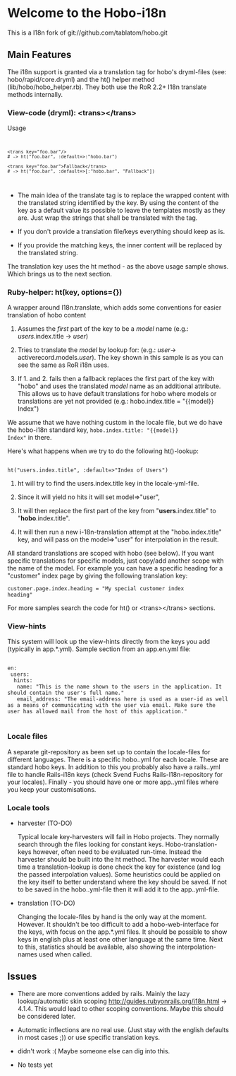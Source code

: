 # Welcome to the Hobo-i18n
This is a I18n fork of git://github.com/tablatom/hobo.git


## Main Features
The i18n support is granted via a translation tag for hobo's dryml-files (see: hobo/rapid/core.dryml) and the ht() helper method (lib/hobo/hobo_helper.rb). They both use the RoR 2.2+ I18n translate methods internally.


### View-code (dryml): &lt;trans&gt;&lt;/trans&gt;

Usage
<code>

    <trans key="foo.bar"/> 
    # -> ht("foo.bar", :default=>:"hobo.bar")
    
    <trans key="foo.bar">Fallback</trans> 
    # -> ht("foo.bar", :default=>[:"hobo.bar", "Fallback"])

</code>

 * The main idea of the translate tag is to replace the wrapped content with the translated string identified by the key. By using the content of the key as a default value its possible to leave the templates mostly as they are. Just wrap the strings that shall be translated with the <trans> tag.

 * If you don't provide a translation file/keys everything should keep as is.

 * If you provide the matching keys, the inner content will be replaced by the translated string.

The translation key uses the ht method - as the above usage sample shows. Which brings us to the next section.
 

### Ruby-helper: ht(key, options={})
A wrapper around I18n.translate, which adds some conventions for easier translation of hobo content

 1. Assumes the *first* part of the key to be a *model* name (e.g.: *users*.index.title -> *user*)

 2. Tries to translate the *model* by lookup for: (e.g.: *user*-> activerecord.models.*user*). The key shown in this sample is as you can see the same as RoR i18n uses.

 3. If 1. and 2. fails then a fallback replaces the first part of the key with "hobo" and uses the translated *model* name as an additional attribute. This allows us to have default translations for hobo where models or translations are yet not provided (e.g.: hobo.index.title = "{{model}} Index") 

We assume that we have nothing custom in the locale file, but we do have the hobo-i18n standard key, <code>hobo.index.title: "{{model}} Index"</code> in there.

Here's what happens when we try to do the following ht()-lookup:

<code>
ht("users.index.title", :default=>"Index of Users")
</code>
 
 1. ht will try to find the users.index.title key in the locale-yml-file. 

 2. Since it will yield no hits it will set model=>"user", 

 3. It will then replace the first part of the key from "**users**.index.title" to "**hobo**.index.title".

 4. It will then run a new i-18n-translation attempt at the "hobo.index.title" key, and will pass on the model=>"user" for interpolation in the result.

All standard translations are scoped with hobo (see below). If you want specific translations for specific models, just copy/add another scope with the name of the model. For example you can have a specific heading for a "customer" index page by giving the following translation key:

<code>customer.page.index.heading = "My special customer index heading"</code>

For more samples search the code for ht() or &lt;trans&gt;&lt;/trans&gt; sections.


### View-hints
This system will look up the view-hints directly from the keys you add (typically in app.*.yml). Sample section from an app.en.yml file:
<pre>
<code>
en:
 users:
  hints:
   name: "This is the name shown to the users in the application. It should contain the user's full name."
   email_address: "The email-address here is used as a user-id as well as a means of communicating with the user via email. Make sure the user has allowed mail from the host of this application." 
</code>
</pre>

### Locale files
A separate git-repository as been set up to contain the locale-files for different languages. There is a specific hobo.<locale>.yml for each locale. These are standard hobo keys. In addition to this you probably also have a rails.<locale>.yml file to handle Rails-i18n keys (check Svend Fuchs Rails-I18n-repository for your locales). Finally - you should have one or more app.<locale>.yml files where you keep your customisations.  


### Locale tools
  * harvester (TO-DO)

    Typical locale key-harvesters will fail in Hobo projects. They normally search through the files looking for constant keys. Hobo-translation-keys however, often need to be  evaluated run-time. Instead the harvester should be built into the ht method. The harvester would each time a translation-lookup is done check the key for existence (and log the passed interpolation values). Some heuristics could be applied on the key itself to better understand where the key should be saved. If not to be saved in the hobo.<locale>.yml-file then it will add it to the app.<current-locale>.yml-file. 

  * translation (TO-DO)

    Changing the locale-files by hand is the only way at the moment. However. It shouldn't be too difficult to add a hobo-web-interface for the keys, with focus on the app.*.yml files. It should be possible to show keys in english plus at least one other language at the same time. Next to this, statistics should be available, also showing the interpolation-names used when called. 


## Issues

 - There are more conventions added by rails. Mainly the lazy lookup/automatic skin scoping http://guides.rubyonrails.org/i18n.html -> 4.1.4. This would lead to other scoping conventions. Maybe this should be considered later.

 - Automatic inflections are no real use. (Just stay with the english defaults in most cases ;)) or use specific translation keys.

 - <def tag="t"> didn't work :( Maybe someone else can dig into this.

 - No tests yet
